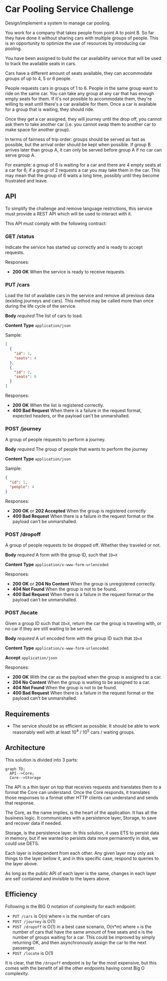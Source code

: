 # Car Pooling Service Challenge

Design/implement a system to manage car pooling.

You work for a company that takes people from point A to point B.
So far they have done it without sharing cars with multiple groups of people.
This is an opportunity to optimize the use of resources by introducing car
pooling.

You have been assigned to build the car availability service that will be used
to track the available seats in cars.

Cars have a different amount of seats available, they can accommodate groups of
up to 4, 5 or 6 people.

People requests cars in groups of 1 to 6. People in the same group want to ride
on the same car. You can take any group at any car that has enough empty seats
for them. If it's not possible to accommodate them, they're willing to wait until
there's a car available for them. Once a car is available for a group
that is waiting, they should ride.

Once they get a car assigned, they will journey until the drop off, you cannot
ask them to take another car (i.e. you cannot swap them to another car to
make space for another group).

In terms of fairness of trip order: groups should be served as fast as possible,
but the arrival order should be kept when possible.
If group B arrives later than group A, it can only be served before group A
if no car can serve group A.

For example: a group of 6 is waiting for a car and there are 4 empty seats at
a car for 6; if a group of 2 requests a car you may take them in the car.
This may mean that the group of 6 waits a long time,
possibly until they become frustrated and leave.

## API

To simplify the challenge and remove language restrictions, this service must
provide a REST API which will be used to interact with it.

This API must comply with the following contract:

### GET /status

Indicate the service has started up correctly and is ready to accept requests.

Responses:

* **200 OK** When the service is ready to receive requests.

### PUT /cars

Load the list of available cars in the service and remove all previous data
(existing journeys and cars). This method may be called more than once during
the life cycle of the service.

**Body** _required_ The list of cars to load.

**Content Type** `application/json`

Sample:

```json
[
  {
    "id": 1,
    "seats": 4
  },
  {
    "id": 2,
    "seats": 6
  }
]
```

Responses:

* **200 OK** When the list is registered correctly.
* **400 Bad Request** When there is a failure in the request format, expected
  headers, or the payload can't be unmarshalled.

### POST /journey

A group of people requests to perform a journey.

**Body** _required_ The group of people that wants to perform the journey

**Content Type** `application/json`

Sample:

```json
{
  "id": 1,
  "people": 4
}
```

Responses:

* **200 OK** or **202 Accepted** When the group is registered correctly
* **400 Bad Request** When there is a failure in the request format or the
  payload can't be unmarshalled.

### POST /dropoff

A group of people requests to be dropped off. Whether they traveled or not.

**Body** _required_ A form with the group ID, such that `ID=X`

**Content Type** `application/x-www-form-urlencoded`

Responses:

* **200 OK** or **204 No Content** When the group is unregistered correctly.
* **404 Not Found** When the group is not to be found.
* **400 Bad Request** When there is a failure in the request format or the
  payload can't be unmarshalled.

### POST /locate

Given a group ID such that `ID=X`, return the car the group is traveling
with, or no car if they are still waiting to be served.

**Body** _required_ A url encoded form with the group ID such that `ID=X`

**Content Type** `application/x-www-form-urlencoded`

**Accept** `application/json`

Responses:

* **200 OK** With the car as the payload when the group is assigned to a car.
* **204 No Content** When the group is waiting to be assigned to a car.
* **404 Not Found** When the group is not to be found.
* **400 Bad Request** When there is a failure in the request format or the
  payload can't be unmarshalled.

## Requirements

- The service should be as efficient as possible.
  It should be able to work reasonably well with at least $`10^4`$ / $`10^5`$ cars / waiting groups.

## Architecture

This solution is divided into 3 parts:

```mermaid
graph TD;
  API-->Core;
  Core-->Storage
```

The API is a thin layer on top that receives requests and translates them to a
format the Core can understand. Once the Core responds, it translates those
responses to a format other HTTP clients can understand and sends that response.

The Core, as the name implies, is the heart of the application. It has all the
business logic. It communicates with a persistence layer, Storage, to save and
recover data if needed.

Storage, is the persistence layer. In this solution, it uses ETS to persist
data in memory, but if we wanted to persists data more permanently in disk, we
could use DETS.

Each layer is independent from each other. Any given layer may only ask things
to the layer bellow it, and in this specific case, respond to queries to the
layer above.

As long as the public API of each layer is the same, changes in each layer are
self contained and invisible to the layers above.

## Efficiency

Following is the BIG O notation of complexity for each endpoint:
 - `PUT /cars` is O(n) where `n` is the number of cars
 - `POST /journey` is O(1)
 - `POST /dropoff` is O(1) in a best case scenario, O(n*m) where `n` is the number
 of cars that have the same amount of free seats and `m` is the number of groups
 waiting for a car. This could be improved by simply returning OK, and then
 asynchronously assign the car to the next passenger.
 - `POST /locate` is O(1)

 It is clear, that the `/dropoff` endpoint is by far the most expensive, but
 this comes with the benefit of all the other endpoints having const Big O
 complexity.
